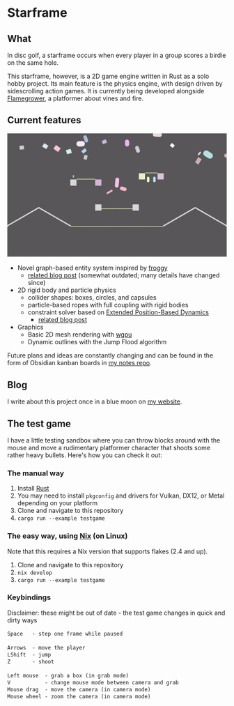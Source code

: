 # Starframe

## What

In disc golf, a starframe occurs when every player in a group scores a birdie
on the same hole.

This starframe, however, is a 2D game engine written in Rust as a solo hobby
project. Its main feature is the physics engine, with design driven by
sidescrolling action games. It is currently being developed alongside
[Flamegrower](https://github.com/MoleTrooper/flamegrower), a platformer
about vines and fire.

## Current features

![Current state of graphics and physics](demo.gif)

- Novel graph-based entity system inspired by [froggy](https://github.com/kvark/froggy)
  - [related blog post](https://moletrooper.github.io/blog/2020/08/starframe-1-architecture/)
    (somewhat outdated; many details have changed since)
- 2D rigid body and particle physics
  - collider shapes: boxes, circles, and capsules
  - particle-based ropes with full coupling with rigid bodies
  - constraint solver based on
    [Extended Position-Based Dynamics](https://matthias-research.github.io/pages/publications/PBDBodies.pdf)
    - [related blog post](https://moletrooper.github.io/blog/2021/03/starframe-devlog-constraints/)
- Graphics
  - Basic 2D mesh rendering with [wgpu](https://github.com/gfx-rs/wgpu-rs)
  - Dynamic outlines with the Jump Flood algorithm

Future plans and ideas are constantly changing and can be found in the form of
Obsidian kanban boards in [my notes
repo](https://github.com/MoleTrooper/notes).

## Blog

I write about this project once in a blue moon on [my website](https://moletrooper.me/blog/).

## The test game

I have a little testing sandbox where you can throw blocks around with the
mouse and move a rudimentary platformer character that shoots some rather heavy
bullets. Here's how you can check it out:

### The manual way

1. Install [Rust](https://www.rust-lang.org/learn/get-started)
2. You may need to install `pkgconfig` and drivers for Vulkan, DX12, or Metal
   depending on your platform
3. Clone and navigate to this repository
4. `cargo run --example testgame`

### The easy way, using [Nix](https://nixos.org/nix/) (on Linux)

Note that this requires a Nix version that supports flakes (2.4 and up).

1. Clone and navigate to this repository
2. `nix develop`
3. `cargo run --example testgame`

### Keybindings

Disclaimer: these might be out of date - the test game changes in quick and
dirty ways

```text
Space   - step one frame while paused

Arrows  - move the player
LShift  - jump
Z       - shoot

Left mouse  - grab a box (in grab mode)
V           - change mouse mode between camera and grab
Mouse drag  - move the camera (in camera mode)
Mouse wheel - zoom the camera (in camera mode)
```
